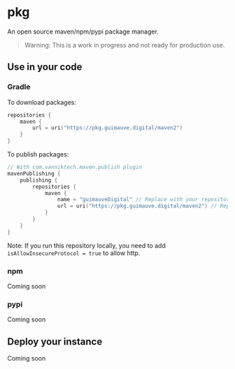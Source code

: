 # pkg

An open source maven/npm/pypi package manager.

> Warning: This is a work in progress and not ready for production use.

## Use in your code

### Gradle

To download packages:

```kotlin
repositories {
    maven {
        url = uri("https://pkg.guimauve.digital/maven2")
    }
}
```

To publish packages:

```kotlin
// With com.vanniktech.maven.publish plugin
mavenPublishing {
    publishing {
        repositories {
            maven {
                name = "guimauveDigital" // Replace with your repository name
                url = uri("https://pkg.guimauve.digital/maven2") // Replace with your repository URL
            }
        }
    }
}
```

Note: If you run this repository locally, you need to add `isAllowInsecureProtocol = true` to allow http.

### npm

Coming soon

### pypi

Coming soon

## Deploy your instance

Coming soon

